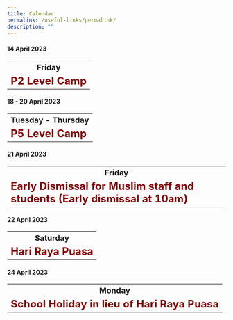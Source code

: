 ```yaml
---
title: Calendar
permalink: /useful-links/permalink/
description: ""
---
```

#### **14 April 2023**

<table>
	<tbody><tr>
		<th><font size="4">  
     Friday
 </font></th>
</tr>
	<tr>
		<td><font size="5" color="maroon"><b>P2 Level Camp</b></font></td>
</tr>
</tbody></table>



#### **18 - 20 April 2023**

<table>
	<tbody><tr>
		<th><font size="4">  
     Tuesday - Thursday
 </font></th>
</tr>
	<tr>
		<td><font size="5" color="maroon"><b>P5 Level Camp</b></font></td>
</tr>
</tbody></table>


#### **21 April 2023**

<table>
	<tbody><tr>
		<th><font size="4">  
     Friday
 </font></th>
</tr>
	<tr>
		<td><font size="5" color="maroon"><b>Early Dismissal for Muslim staff and students  (Early dismissal at 10am) </b></font></td>
</tr>
</tbody></table>


#### **22 April 2023**

<table>
	<tbody><tr>
		<th><font size="4">  
     Saturday
 </font></th>
</tr>
	<tr>
		<td><font size="5" color="maroon"><b>Hari Raya Puasa </b></font></td>
</tr>
</tbody></table>


#### **24 April 2023**

<table>
	<tbody><tr>
		<th><font size="4">  
     Monday
 </font></th>
</tr>
	<tr>
		<td><font size="5" color="maroon"><b> School Holiday in lieu of Hari Raya Puasa </b></font></td>
</tr>
</tbody></table>
